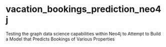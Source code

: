 # vacation_bookings_prediction_neo4j
Testing the graph data science capabilities within Neo4j to Attempt to Build a Model that Predicts Bookings of Various Properties
